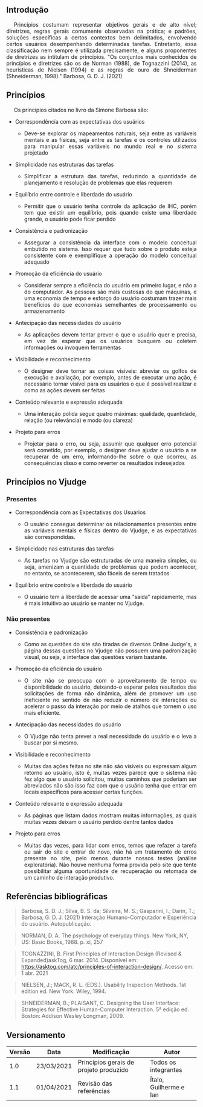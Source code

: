 ## Introdução

<p style="text-indent: 20px; text-align: justify">
Princípios costumam representar objetivos gerais e de alto nível; diretrizes, regras gerais comumente observadas na
prática; e padrões, soluções específicas a certos contextos bem delimitados, envolvendo certos usuários
desempenhando determinadas tarefas. Entretanto, essa classificação nem sempre é utilizada precisamente,
e alguns proponentes de diretrizes as intitulam de princípios. "Os conjuntos mais conhecidos de princípios
e diretrizes são os de Norman (1988), de Tognazzini (2014), as heurísticas de Nielsen (1994) e as regras
de ouro de Shneiderman (Shneiderman, 1998)." Barbosa, G. D. J. (2021)
</p>

## Princípios

<p style="text-indent: 20px; text-align: justify">
Os princípios citados no livro da Simone Barbosa são:
</p>

- Correspondência com as expectativas dos usuários
    - <p style="text-align: justify">Deve-se explorar os mapeamentos naturais, seja entre as variáveis mentais e as físicas, seja entre as tarefas e os controles utilizados para manipular essas variáveis no mundo real e no sistema projetado</p>

- Simplicidade nas estruturas das tarefas</li>
    - <p style="text-align: justify">Simplificar a estrutura das tarefas, reduzindo a quantidade de planejamento e resolução de problemas que elas requerem</p>

- Equilíbrio entre controle e liberdade do usuário
    - <p style="text-align: justify">Permitir que o usuário tenha controle da aplicação de IHC, porém tem que existir um equilíbrio, pois quando existe uma liberdade grande, o usuário pode ficar perdido</p>

- Consistência e padronização
    - <p style="text-align: justify">Assegurar a consistência da interface com o modelo conceitual embutido no sistema. Isso requer que tudo sobre o produto esteja consistente com e exemplifique a operação do modelo conceitual adequado</p>

- Promoção da eficiência do usuário
    - <p style="text-align: justify">Considerar sempre a eficiência do usuário em primeiro lugar, e não a do computador. As pessoas são mais custosas do que máquinas, e uma economia de tempo e esforço do usuário costumam trazer mais benefícios do que economias semelhantes de processamento ou armazenamento</p>

- Antecipação das necessidades do usuário
    - <p style="text-align: justify">As aplicações devem tentar prever o que o usuário quer e precisa, em vez de esperar que os usuários busquem ou coletem informações ou invoquem ferramentas</p>

- Visibilidade e reconhecimento
    - <p style="text-align: justify">O designer deve tornar as coisas visíveis: abreviar os golfos de execução e avaliação, por exemplo, antes de executar uma ação, é necessário tornar visível para os usuários o que é possível realizar e como as ações devem ser feitas</p>

- Conteúdo relevante e expressão adequada
    - <p style="text-align: justify">Uma interação polida segue quatro máximas: qualidade, quantidade, relação (ou relevância) e modo (ou clareza)</p>

- Projeto para erros
    - <p style="text-align: justify">Projetar para o erro, ou seja, assumir que qualquer erro potencial será cometido, por exemplo, o designer deve ajudar o usuário a se recuperar de um erro, informando-lhe sobre o que ocorreu, as consequências disso e como reverter os resultados indesejados</p>



## Princípios no Vjudge

### Presentes

- Correspondência com as Expectativas dos Usuários
    - <p style="text-align: justify">O usuário consegue determinar os relacionamentos presentes entre as variáveis mentais e físicas dentro do Vjudge, e as expectativas são correspondidas.</p>

- Simplicidade nas estruturas das tarefas
    - <p style="text-align: justify">As tarefas no Vjudge são estruturadas de uma maneira simples, ou seja, amenizam a quantidade de problemas que podem acontecer, no entanto, se acontecerem, são fáceis de serem tratados</p>

- Equilíbrio entre controle e liberdade do usuário
    - <p style="text-align: justify">O usuário tem a liberdade de acessar uma "saída" rapidamente, mas é mais intuitivo ao usuário se manter no Vjudge.</p>

### Não presentes

- Consistência e padronização
    - <p style="text-align: justify">Como as questões do site são tiradas de diversos Online Judge's, a página dessas questões no Vjudge não possuem uma padronização visual, ou seja, a interface das questões variam bastante.</p>

- Promoção da eficiência do usuário
    - <p style="text-align: justify">O site não se preocupa com o aproveitamento de tempo ou disponibilidade do usuário, deixando-o esperar pelos resultados das solicitações de forma não dinâmica, além de promover um uso ineficiente no sentido de não reduzir o número de interações ou acelerar o passo da interação por meio de atalhos que tornem o uso mais eficiente.</p>

- Antecipação das necessidades do usuário
    - <p style="text-align: justify">O Vjudge não tenta prever a real necessidade do usuário e o leva a buscar por si mesmo.</p>

- Visibilidade e reconhecimento
    - <p style="text-align: justify">Muitas das ações feitas no site não são visíveis ou expressam algum retorno ao usuário, isto é, muitas vezes parece que o sistema não fez algo que o usuário solicitou, muitos caminhos que poderiam ser abreviados não são isso faz com que o usuário tenha que entrar em locais específicos para acessar certas funções.</p>

- Conteúdo relevante e expressão adequada
    - <p style="text-align: justify">As páginas que listam dados mostram muitas informações, as quais muitas vezes deixam o usuário perdido dentre tantos dados</p>

- Projeto para erros
    - <p style="text-align: justify">Muitas das vezes, para lidar com erros, temos que refazer a tarefa ou sair do site e entrar de novo, não há um tratamento de erros presente no site, pelo menos durante nossos testes (análise exploratória). Não houve nenhuma forma provida pelo site que tente possibilitar alguma oportunidade de recuperação ou retomada de um caminho de interação produtivo.</p>
 

## Referências bibliográficas

> Barbosa, S. D. J.; Silva, B. S. da; Silveira, M. S.; Gasparini, I.; Darin, T.; Barbosa, G. D. J. (2021) Interação Humano-Computador e Experiência do usuário. Autopublicação.

> NORMAN, D. A. The psychology of everyday things. New York, NY, US: Basic Books, 1988. p. xi, 257

> TOGNAZZINI, B. First Principles of Interaction Design (Revised & Expanded)askTog, 6 mar. 2014. Disponível em: <https://asktog.com/atc/principles-of-interaction-design/>. Acesso em: 1 abr. 2021

> NIELSEN, J.; MACK, R. L. (EDS.). Usability Inspection Methods. 1st edition ed. New York: Wiley, 1994. 

> SHNEIDERMAN, B.; PLAISANT, C. Designing the User Interface: Strategies for Effective Human-Computer Interaction. 5ª edição ed. Boston: Addison Wesley Longman, 2009. 

## Versionamento

| Versão | Data | Modificação | Autor |
|--|--|--|--|
| 1.0 | 23/03/2021 | Princípios gerais de projeto produzido | Todos os integrantes |
| 1.1 | 01/04/2021 | Revisão das referências | Ítalo, Guilherme e Ian |
